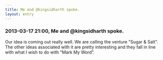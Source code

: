 ```yaml
---
title: Me and @kingsidharth spoke.
layout: entry
---
```

### 2013-03-17 21:00, Me and @kingsidharth spoke. 

Our idea is coming out really well. We are calling the venture "Sugar & Salt". The other ideas associated with it are pretty interesting and they fall in line with what I wish to do with "Mark My Word". 
